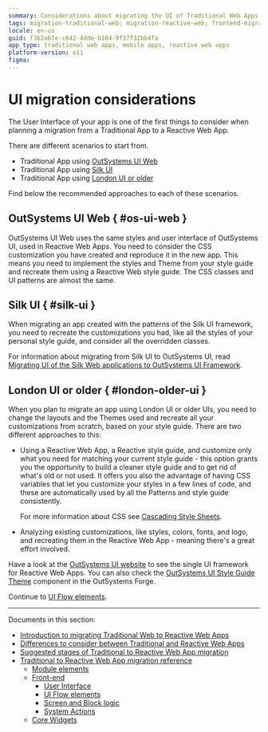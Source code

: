 ```yaml
---
summary: Considerations about migrating the UI of Traditional Web Apps that use different UI frameworks to Reactive Web Apps using OutSystems UI.
tags: migration-traditional-web; migration-reactive-web; frontend-migration 
locale: en-us
guid: f3b2a6fe-c642-4dde-b104-9f37f32bb4fa
app_type: traditional web apps, mobile apps, reactive web apps
platform-version: o11
figma:
---
```


# UI migration considerations

The User Interface of your app is one of the first things to consider when planning a migration from a Traditional App to a Reactive Web App.

There are different scenarios to start from.

* Traditional App using [OutSystems UI Web](#os-ui-web)
* Traditional App using  [Silk UI](#silk-ui)
* Traditional App using [London UI or older](#london-older-ui)

Find below the recommended approaches to each of these scenarios.

## OutSystems UI Web { #os-ui-web }

OutSystems UI Web uses the same styles and user interface of OutSystems UI, used in Reactive Web Apps. You need to consider the CSS customization you have created and reproduce it in the new app. This means you need to implement the styles and Theme from your style guide and recreate them using a Reactive Web style guide. The CSS classes and UI patterns are almost the same.

## Silk UI { #silk-ui }

When migrating an app created with the patterns of the Silk UI framework, you need to recreate the customizations you had, like all the styles of your personal style guide, and consider all the overridden classes.

For information about migrating from Silk UI to OutSystems UI, read [Migrating UI of the Silk Web applications to OutSystems UI Framework](https://success.outsystems.com/Support/Enterprise_Customers/Upgrading/Migrating_UI_of_the_Silk_Web_applications_to_OutSystems_UI_Framework).

## London UI or older { #london-older-ui }

When you plan to migrate an app using London UI or older UIs, you need to change the layouts and the Themes used and recreate all your customizations from scratch, based on your style guide. There are two different approaches to this:

* Using a Reactive Web App, a Reactive style guide, and customize only what you need for matching your current style guide - this option grants you the opportunity to build a cleaner style guide and to get rid of what's old or not used. It offers you also the advantage of having CSS variables that let you customize your styles in a few lines of code, and these are automatically used by all the Patterns and style guide consistently.

    For more information about CSS see [Cascading Style Sheets](https://success.outsystems.com/Documentation/11/Developing_an_Application/Design_UI/Look_and_Feel/Cascading_Style_Sheets_(CSS) ).

* Analyzing existing customizations, like styles, colors, fonts, and logo, and recreating them in the Reactive Web App - meaning there's a great effort involved.

Have a look at the [OutSystems UI website](https://outsystemsui.outsystems.com/outsystemsuiwebsite/) to see the single UI framework for Reactive Web Apps. You can also check the [OutSystems UI Style Guide Theme](https://www.outsystems.com/forge/component-overview/8240/outsystems-ui-style-guide-theme) component in the OutSystems Forge.

Continue to [UI Flow elements](ref-frontend-ui-flows.md).

---

Documents in this section:

* [Introduction to migrating Traditional Web to Reactive Web Apps](intro.md)
* [Differences to consider between Traditional and Reactive Web Apps](differences.md)
* [Suggested stages of Traditional to Reactive Web App migration](stages.md)
* [Traditional to Reactive Web App migration reference](reference.md)
    * [Module elements](ref-module-elements.md)
    * [Front-end](ref-frontend-intro.md)
        * [User Interface](ref-frontend-ui.md)
        * [UI Flow elements](ref-frontend-ui-flows.md)
        * [Screen and Block logic](ref-frontend-screen-and-block.md)
        * [System Actions](ref-system-actions.md)
    * [Core Widgets](ref-core-widgets.md)
